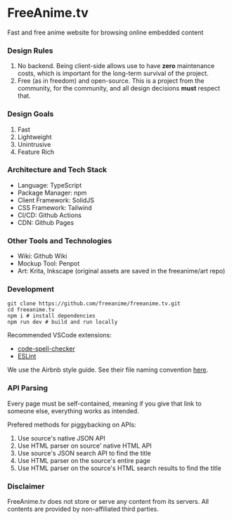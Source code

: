 # FreeAnime.tv
Fast and free anime website for browsing online embedded content

### Design Rules
1. No backend. Being client-side allows use to have **zero** maintenance costs, which is important for the long-term survival of the project.
2. Free (as in freedom) and open-source. This is a project from the community, for the community, and all design decisions **must** respect that.

### Design Goals
1. Fast
2. Lightweight
3. Unintrusive
4. Feature Rich

### Architecture and Tech Stack
- Language: TypeScript
- Package Manager: npm
- Client Framework: SolidJS
- CSS Framework: Tailwind
- CI/CD: Github Actions
- CDN: Github Pages

### Other Tools and Technologies
- Wiki: Github Wiki
- Mockup Tool: Penpot
- Art: Krita, Inkscape (original assets are saved in the freeanime/art repo)

### Development
```
git clone https://github.com/freeanime/freeanime.tv.git
cd freeanime.tv
npm i # install dependencies
npm run dev # build and run locally
```
Recommended VSCode extensions:
- [code-spell-checker](https://marketplace.visualstudio.com/items?itemName=streetsidesoftware.code-spell-checker)
- [ESLint](https://marketplace.visualstudio.com/items?itemName=dbaeumer.vscode-eslint)

We use the Airbnb style guide. See their file naming convention [here](https://github.com/airbnb/javascript/tree/master/react#naming).

### API Parsing

Every page must be self-contained, meaning if you give that link to someone else, everything works as intended.

Prefered methods for piggybacking on APIs:

1. Use source's native JSON API
2. Use HTML parser on source' native HTML API
3. Use source's JSON search API to find the title
4. Use HTML parser on the source's entire page
5. Use HTML parser on the source's HTML search results to find the title

### Disclaimer
FreeAnime.tv does not store or serve any content from its servers. All contents are provided by non-affiliated third parties.
